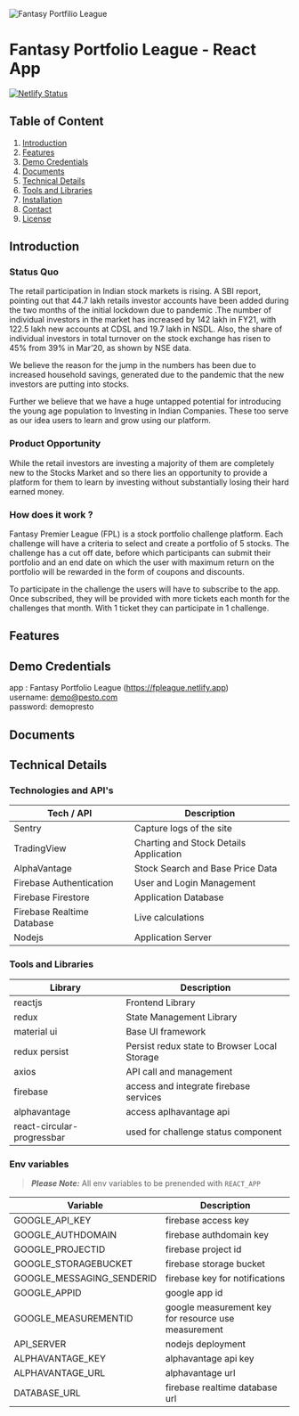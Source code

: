 ![Fantasy Portfilio League](https://github.com/pesto-students/n8-fpl-eta-fe/blob/demo/small-fixes/src/assets/logo-long-light.svg)

# Fantasy Portfolio League - React App

[![Netlify Status](https://api.netlify.com/api/v1/badges/a95a6607-715b-465d-a86d-f39f6e86a094/deploy-status)](https://app.netlify.com/sites/fpleague/deploys)

## Table of Content 
1. [Introduction](#introduction)
2. [Features](#features)
3. [Demo Credentials](#demo)
3. [Documents](#documents)
3. [Technical Details ](#technical-details)
4. [Tools and Libraries](#tools-and-libraries)
4. [Installation](#installation)
5. [Contact](#contact)
6. [License](#license)


## Introduction 

### Status Quo
The retail participation in Indian stock markets is rising. A SBI report, pointing out that 44.7 lakh retails investor accounts have been added during the two months of the initial lockdown due to pandemic .The number of individual investors in the market has increased by 142 lakh in FY21, with 122.5 lakh new accounts at CDSL and 19.7 lakh in NSDL. Also, the share of individual investors in total turnover on the stock exchange has risen to 45% from 39% in Mar’20, as shown by NSE data.

We believe the reason for the jump in the numbers has been due to increased household savings, generated due to the pandemic that the new investors are putting into stocks.

Further we believe that we have a huge untapped potential for introducing the young age population to Investing in Indian Companies. These too serve as our idea users to learn and grow using our platform.

### Product Opportunity
While the retail investors are investing a majority of them are completely new to the Stocks Market and so there lies an opportunity to provide a  platform for them to learn by investing without substantially losing their hard earned money. 

### How does it work ?
Fantasy Premier League (FPL) is a stock portfolio challenge platform. Each challenge will have a criteria to select and create a portfolio of 5 stocks. The challenge has a cut off date, before which participants can submit their portfolio and an end date on which the user with maximum return on the portfolio will be rewarded in the form of coupons and discounts.

To participate in the challenge the users will have to subscribe to the app. Once subscribed, they will be provided with more tickets each month for the challenges that month. With 1 ticket they can participate in 1 challenge.

## Features 


## Demo Credentials 
app : Fantasy Portfolio League (https://fpleague.netlify.app) \
username: demo@pesto.com \
password: demopresto

## Documents 




## Technical Details
### Technologies and API's
| Tech / API  | Description |
| ------------- | ------------- |
| Sentry  | Capture logs of the site  |
| TradingView  | Charting and Stock Details Application  |
| AlphaVantage | Stock Search and Base Price Data |
| Firebase Authentication | User and Login Management |
| Firebase Firestore | Application Database |
| Firebase Realtime Database | Live calculations |
| Nodejs | Application Server |


### Tools and Libraries 
| Library  | Description |
| ------------- | ------------- |
| reactjs  | Frontend Library  |
| redux  | State Management Library  |
| material ui| Base UI framework |
| redux persist | Persist redux state to Browser Local Storage|
| axios | API call and management |
| firebase | access and integrate firebase services |
| alphavantage | access aplhavantage api |
| react-circular-progressbar | used for challenge status component |


### Env variables
> **_Please Note:_**  All env variables to be prenended with `REACT_APP`

| Variable  | Description |
| ------------- | ------------- |
| GOOGLE_API_KEY  | firebase access key  |
| GOOGLE_AUTHDOMAIN  | firebase authdomain key  |
| GOOGLE_PROJECTID| firebase project id |
| GOOGLE_STORAGEBUCKET | firebase storage bucket |
| GOOGLE_MESSAGING_SENDERID | firebase key for notifications |
| GOOGLE_APPID | google app id |
| GOOGLE_MEASUREMENTID | google measurement key for resource use measurement |
| API_SERVER | nodejs deployment |
| ALPHAVANTAGE_KEY | alphavantage api key |
| ALPHAVANTAGE_URL | alphavantage url |
| DATABASE_URL | firebase realtime database url |


